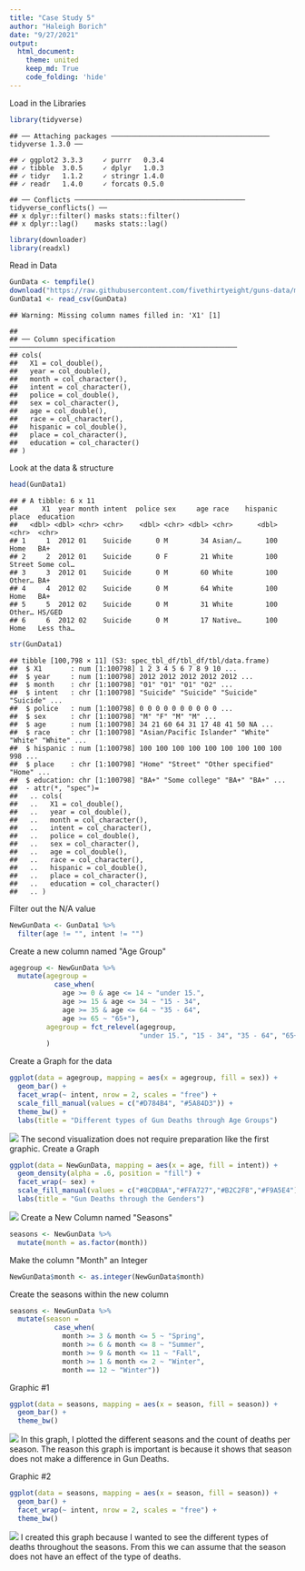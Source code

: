 ```yaml
---
title: "Case Study 5"
author: "Haleigh Borich"
date: "9/27/2021"
output: 
  html_document:
    theme: united
    keep_md: True
    code_folding: 'hide'
---
```


Load in the Libraries

```r
library(tidyverse)
```

```
## ── Attaching packages ─────────────────────────────────────── tidyverse 1.3.0 ──
```

```
## ✓ ggplot2 3.3.3     ✓ purrr   0.3.4
## ✓ tibble  3.0.5     ✓ dplyr   1.0.3
## ✓ tidyr   1.1.2     ✓ stringr 1.4.0
## ✓ readr   1.4.0     ✓ forcats 0.5.0
```

```
## ── Conflicts ────────────────────────────────────────── tidyverse_conflicts() ──
## x dplyr::filter() masks stats::filter()
## x dplyr::lag()    masks stats::lag()
```

```r
library(downloader)
library(readxl)
```
Read in Data

```r
GunData <- tempfile()
download("https://raw.githubusercontent.com/fivethirtyeight/guns-data/master/full_data.csv", GunData, mode = "wb")
GunData1 <- read_csv(GunData)
```

```
## Warning: Missing column names filled in: 'X1' [1]
```

```
## 
## ── Column specification ────────────────────────────────────────────────────────
## cols(
##   X1 = col_double(),
##   year = col_double(),
##   month = col_character(),
##   intent = col_character(),
##   police = col_double(),
##   sex = col_character(),
##   age = col_double(),
##   race = col_character(),
##   hispanic = col_double(),
##   place = col_character(),
##   education = col_character()
## )
```
Look at the data & structure

```r
head(GunData1)
```

```
## # A tibble: 6 x 11
##      X1  year month intent  police sex     age race    hispanic place  education
##   <dbl> <dbl> <chr> <chr>    <dbl> <chr> <dbl> <chr>      <dbl> <chr>  <chr>    
## 1     1  2012 01    Suicide      0 M        34 Asian/…      100 Home   BA+      
## 2     2  2012 01    Suicide      0 F        21 White        100 Street Some col…
## 3     3  2012 01    Suicide      0 M        60 White        100 Other… BA+      
## 4     4  2012 02    Suicide      0 M        64 White        100 Home   BA+      
## 5     5  2012 02    Suicide      0 M        31 White        100 Other… HS/GED   
## 6     6  2012 02    Suicide      0 M        17 Native…      100 Home   Less tha…
```

```r
str(GunData1)
```

```
## tibble [100,798 × 11] (S3: spec_tbl_df/tbl_df/tbl/data.frame)
##  $ X1       : num [1:100798] 1 2 3 4 5 6 7 8 9 10 ...
##  $ year     : num [1:100798] 2012 2012 2012 2012 2012 ...
##  $ month    : chr [1:100798] "01" "01" "01" "02" ...
##  $ intent   : chr [1:100798] "Suicide" "Suicide" "Suicide" "Suicide" ...
##  $ police   : num [1:100798] 0 0 0 0 0 0 0 0 0 0 ...
##  $ sex      : chr [1:100798] "M" "F" "M" "M" ...
##  $ age      : num [1:100798] 34 21 60 64 31 17 48 41 50 NA ...
##  $ race     : chr [1:100798] "Asian/Pacific Islander" "White" "White" "White" ...
##  $ hispanic : num [1:100798] 100 100 100 100 100 100 100 100 100 998 ...
##  $ place    : chr [1:100798] "Home" "Street" "Other specified" "Home" ...
##  $ education: chr [1:100798] "BA+" "Some college" "BA+" "BA+" ...
##  - attr(*, "spec")=
##   .. cols(
##   ..   X1 = col_double(),
##   ..   year = col_double(),
##   ..   month = col_character(),
##   ..   intent = col_character(),
##   ..   police = col_double(),
##   ..   sex = col_character(),
##   ..   age = col_double(),
##   ..   race = col_character(),
##   ..   hispanic = col_double(),
##   ..   place = col_character(),
##   ..   education = col_character()
##   .. )
```
Filter out the N/A value

```r
NewGunData <- GunData1 %>%
  filter(age != "", intent != "")
```
Create a new column named "Age Group"

```r
agegroup <- NewGunData %>%
  mutate(agegroup =
           case_when(
             age >= 0 & age <= 14 ~ "under 15.",
             age >= 15 & age <= 34 ~ "15 - 34",
             age >= 35 & age <= 64 ~ "35 - 64",
             age >= 65 ~ "65+"), 
         agegroup = fct_relevel(agegroup,
                                "under 15.", "15 - 34", "35 - 64", "65+")
         )
```
Create a Graph for the data

```r
ggplot(data = agegroup, mapping = aes(x = agegroup, fill = sex)) +
  geom_bar() +
  facet_wrap(~ intent, nrow = 2, scales = "free") +
  scale_fill_manual(values = c("#D784B4", "#5A84D3")) +
  theme_bw() +
  labs(title = "Different types of Gun Deaths through Age Groups")
```

![](Case-Study-5_files/figure-html/unnamed-chunk-6-1.png)<!-- -->
The second visualization does not require preparation like the first graphic.
Create a Graph

```r
ggplot(data = NewGunData, mapping = aes(x = age, fill = intent)) +
  geom_density(alpha = .6, position = "fill") +
  facet_wrap(~ sex) +
  scale_fill_manual(values = c("#8CDBAA","#FFA727","#B2C2F8","#F9A5E4")) +
  labs(title = "Gun Deaths through the Genders")
```

![](Case-Study-5_files/figure-html/unnamed-chunk-7-1.png)<!-- -->
Create a New Column named "Seasons"

```r
seasons <- NewGunData %>%
  mutate(month = as.factor(month))
```
Make the column "Month" an Integer

```r
NewGunData$month <- as.integer(NewGunData$month)
```
Create the seasons within the new column

```r
seasons <- NewGunData %>%
  mutate(season =
           case_when(
             month >= 3 & month <= 5 ~ "Spring",
             month >= 6 & month <= 8 ~ "Summer",
             month >= 9 & month <= 11 ~ "Fall",
             month >= 1 & month <= 2 ~ "Winter",
             month == 12 ~ "Winter"))
```
Graphic #1

```r
ggplot(data = seasons, mapping = aes(x = season, fill = season)) +
  geom_bar() +
  theme_bw()
```

![](Case-Study-5_files/figure-html/unnamed-chunk-11-1.png)<!-- -->
In this graph, I plotted the different seasons and the count of deaths per season. The reason this graph is important is because it shows that season does not make a difference in Gun Deaths.

Graphic #2

```r
ggplot(data = seasons, mapping = aes(x = season, fill = season)) +
  geom_bar() +
  facet_wrap(~ intent, nrow = 2, scales = "free") +
  theme_bw()
```

![](Case-Study-5_files/figure-html/unnamed-chunk-12-1.png)<!-- -->
I created this graph because I wanted to see the different types of deaths throughout the seasons. From this we can assume that the season does not have an effect of the type of deaths.
